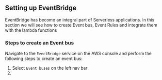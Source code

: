 ## Setting up EventBridge

EventBridge has become an integral part of Serverless applications. In this section we will see how to create Event bus, Event Rules and integrate them with the lambda functions

### Steps to create an Event bus

Navigate to the `EventBridge` service on the AWS console and perform the following steps to create an event bus:

1. Select `Event buses` on the left nav bar
2. 
